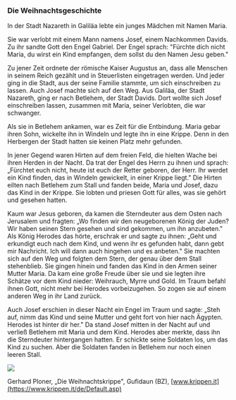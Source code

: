### Die Weihnachtsgeschichte

In der Stadt Nazareth in Galiläa lebte ein junges Mädchen mit Namen
Maria.

Sie war verlobt mit einem Mann namens Josef, einem Nachkommen Davids. Zu
ihr sandte Gott den Engel Gabriel. Der Engel sprach: "Fürchte dich nicht
Maria, du wirst ein Kind empfangen, dem sollst du den Namen Jesu geben."

Zu jener Zeit ordnete der römische Kaiser Augustus an, dass alle
Menschen in seinem Reich gezählt und in Steuerlisten eingetragen werden.
Und jeder ging in die Stadt, aus der seine Familie stammte, um sich
einschreiben zu lassen. Auch Josef machte sich auf den Weg. Aus Galiläa,
der Stadt Nazareth, ging er nach Betlehem, der Stadt Davids. Dort wollte
sich Josef einschreiben las­sen, zusammen mit Maria, seiner Verlobten,
die war schwanger.

Als sie in Betlehem ankamen, war es Zeit für die Entbindung. Maria gebar
ihren Sohn, wickelte ihn in Windeln und legte ihn in eine Krippe. Denn
in den Herbergen der Stadt hatten sie keinen Platz mehr gefunden.

In jener Gegend waren Hirten auf dem freien Feld, die hielten Wache bei
ihren Herden in der Nacht. Da trat der Engel des Herrn zu ihnen und
sprach: „Fürchtet euch nicht, heute ist euch der Retter geboren, der
Herr. Ihr werdet ein Kind finden, das in Windeln gewickelt, in einer
Krippe liegt." Die Hirten eilten nach Betlehem zum Stall und fanden
beide, Maria und Josef, dazu das Kind in der Krippe. Sie lobten und
priesen Gott für alles, was sie gehört und gesehen hatten.

Kaum war Jesus geboren, da kamen die Sterndeuter aus dem Osten nach
Jerusalem und fragten: „Wo finden wir den neugeborenen König der Juden?
Wir haben seinen Stern gesehen und sind gekommen, um ihn anzubeten." Als
König Herodes das hörte, erschrak er und sagte zu ihnen: „Geht und
erkundigt euch nach dem Kind, und wenn ihr es gefunden habt, dann gebt
mir Nach­richt. Ich will dann auch hingehen und es anbeten." Sie machten
sich auf den Weg und folgten dem Stern, der genau über dem Stall
stehenblieb. Sie gingen hinein und fanden das Kind in den Armen seiner
Mutter Maria. Da kam eine große Freude über sie und sie legten ihre
Schätze vor dem Kind nieder: Weihrauch, Myrre und Gold. Im Traum befahl
ihnen Gott, nicht mehr bei Herodes vorbei­zugehen. So zogen sie auf
einem anderen Weg in ihr Land zurück.

Auch Josef erschien in dieser Nacht ein Engel im Traum und sagte: „Steh
auf, nimm das Kind und seine Mutter und geht fort von hier nach Ägypten.
Herodes ist hinter dir her." Da stand Josef mitten in der Nacht auf und
verließ Betlehem mit Maria und dem Kind. Herodes aber merkte, dass ihn
die Sterndeuter hintergangen hatten. Er schickte seine Soldaten los, um
das Kind zu suchen. Aber die Soldaten fanden in Betlehem nur noch einen
leeren Stall.

![](/content/24/24_Media/media/image1.jpeg)

Gerhard Ploner, „Die Weihnachtskrippe", Gufidaun (BZ),
[www.krippen.it](https://www.krippen.it/de/Default.asp)

